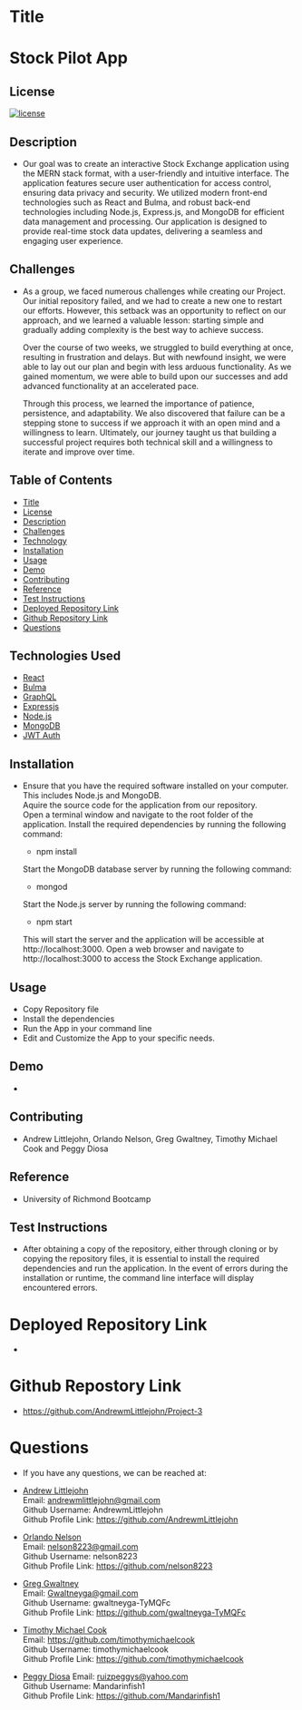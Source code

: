 # Title

# Stock Pilot App

## License

[![license](https://img.shields.io/badge/License-MIT-green)](https://opensource.org/licenses/MIT)

## Description

- Our goal was to create an interactive Stock Exchange application using the MERN stack   format, with a user-friendly and intuitive interface. The application features secure user authentication for access control, ensuring data privacy and security. We utilized modern front-end technologies such as React and Bulma, and robust back-end technologies including Node.js, Express.js, and MongoDB for efficient data management and processing. Our application is designed to provide real-time stock data updates, delivering a seamless and engaging user experience.

##  Challenges
- As a group, we faced numerous challenges while creating our Project. Our initial repository failed, and we had to create a new one to restart our efforts. However, this setback was an opportunity to reflect on our approach, and we learned a valuable lesson: starting simple and gradually adding complexity is the best way to achieve success.

  Over the course of two weeks, we struggled to build everything at once, resulting in frustration and delays. But with newfound insight, we were able to lay out our plan and begin with less arduous functionality. As we gained momentum, we were able to build upon our successes and add advanced functionality at an accelerated pace.

  Through this process, we learned the importance of patience, persistence, and adaptability. We also discovered that failure can be a stepping stone to success if we approach it with an open mind and a willingness to learn. Ultimately, our journey taught us that building a successful project requires both technical skill and a willingness to iterate and improve over time.

## Table of Contents

- [Title](#title)
- [License](#license)
- [Description](#description)
- [Challenges](#challenges)
- [Technology](#technologies-used)
- [Installation](#installation)
- [Usage](#usage)
- [Demo](#demo)
- [Contributing](#contributing)
- [Reference](#reference)
- [Test Instructions](#test-instructions)
- [Deployed Repository Link](#deployed-repository-link)
- [Github Repository Link](#github-repostory-link)
- [Questions](#questions)

## Technologies Used
- [React](https://react.dev/)
- [Bulma](https://www.npmjs.com/package/bulma/v/0.9.4)
- [GraphQL](https://graphql.org/)
- [Expressjs](https://expressjs.com/)
- [Node.js](https://nodejs.org/en)
- [MongoDB](https://www.mongodb.com/) 
- [JWT Auth](https://jwt.io/introduction/)

## Installation

- Ensure that you have the required software installed on your computer. This includes Node.js and MongoDB.     
  Aquire the source code for the application from our repository.    
  Open a terminal window and navigate to the root folder of the application.
  Install the required dependencies by running the following command:

  - npm install

  Start the MongoDB database server by running the following command:

  - mongod

  Start the Node.js server by running the following command:

  - npm start

  This will start the server and the application will be accessible at http://localhost:3000.
  Open a web browser and navigate to http://localhost:3000 to access the Stock Exchange application.

## Usage

- Copy Repository file
- Install the dependencies
- Run the App in your command line
- Edit and Customize the App to your specific needs.

## Demo

- 

## Contributing

- Andrew Littlejohn, Orlando Nelson, Greg Gwaltney, Timothy Michael Cook and Peggy Diosa

## Reference

- University of Richmond Bootcamp


## Test Instructions

- After obtaining a copy of the repository, either through cloning or by copying the repository files, it is essential to install the required dependencies and run the application. In the event of errors during the installation or runtime, the command line interface will display encountered errors.

# Deployed Repository Link

- 

# Github Repostory Link

- https://github.com/AndrewmLittlejohn/Project-3

# Questions

- If you have any questions, we can be reached at:
 
 - <u>Andrew Littlejohn</u>  
 Email: andrewmlittlejohn@gmail.com  
 Github Username: AndrewmLittlejohn  
 Github Profile Link: https://github.com/AndrewmLittlejohn

 - <u>Orlando Nelson</u>  
 Email: nelson8223@gmail.com  
 Github Username: nelson8223  
 Github Profile Link: https://github.com/nelson8223

 - <u>Greg Gwaltney</u>  
 Email: Gwaltneyga@gmail.com  
 Github Username: gwaltneyga-TyMQFc  
 Github Profile Link: https://github.com/gwaltneyga-TyMQFc

 - <u>Timothy Michael Cook</u>  
 Email: https://github.com/timothymichaelcook  
 Github Username: timothymichaelcook  
 Github Profile Link: https://github.com/timothymichaelcook  

- <u>Peggy Diosa</u>
Email: ruizpeggys@yahoo.com  
Github Username: Mandarinfish1  
Github Profile Link: https://github.com/Mandarinfish1
